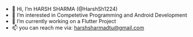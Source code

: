 - 👋 Hi, I’m HARSH SHARMA (@HarshSh1224)
- 👀 I’m interested in Competetive Programming and Android Development
- 🌱 I’m currently working on a Flutter Project 
- 📫 you can reach me via: harshsharmadtu@gmail.com

<!---
HarshSh1224/HarshSh1224 is a ✨ special ✨ repository because its `README.md` (this file) appears on your GitHub profile.
You can click the Preview link to take a look at your changes.
--->
